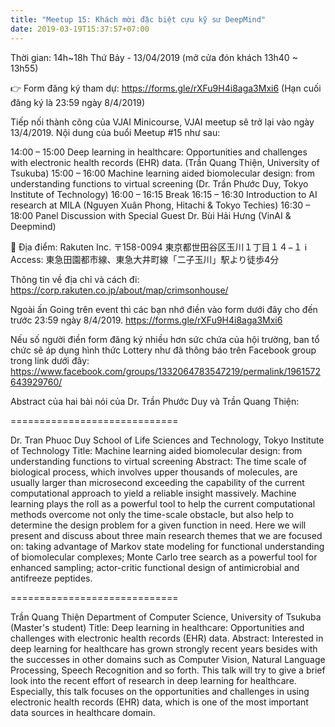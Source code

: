 ```yaml
---
title: "Meetup 15: Khách mời đặc biệt cựu kỹ sư DeepMind"
date: 2019-03-19T15:37:57+07:00
---
```


Thời gian: 14h~18h Thứ Bảy - 13/04/2019 (mở cửa đón khách 13h40 ~ 13h55)

👉 Form đăng ký tham dự: https://forms.gle/rXFu9H4i8aga3Mxi6 (Hạn cuối đăng ký là 23:59 ngày 8/4/2019)

Tiếp nối thành công của VJAI Minicourse, VJAI meetup sẽ trở lại vào ngày 13/4/2019. Nội dung của buổi Meetup #15 như sau:

14:00 – 15:00 Deep learning in healthcare: Opportunities and challenges with electronic health records (EHR) data. (Trần Quang Thiện, University of Tsukuba) 
15:00 – 16:00 Machine learning aided biomolecular design: from understanding functions to virtual screening (Dr. Trần Phước Duy, Tokyo Institute of Technology) 
16:00 – 16:15 Break 
16:15 – 16:30 Introduction to AI research at MILA (Nguyen Xuân Phong, Hitachi & Tokyo Techies) 
16:30 – 18:00 Panel Discussion with Special Guest Dr. Bùi Hải Hưng (VinAI & Deepmind) 

🏢 Địa điểm: Rakuten Inc. 〒158-0094 東京都世田谷区玉川１丁目１４−１ ℹ️ Access: 東急田園都市線、東急大井町線「二子玉川」駅より徒歩4分

Thông tin về địa chỉ và cách đi: https://corp.rakuten.co.jp/about/map/crimsonhouse/

Ngoài ấn Going trên event thì các bạn nhớ điền vào form dưới đây cho đến trước 23:59 ngày 8/4/2019. https://forms.gle/rXFu9H4i8aga3Mxi6

Nếu số người điền form đăng ký nhiều hơn sức chứa của hội trường, ban tổ chức sẽ áp dụng hình thức Lottery như đã thông báo trên Facebook group trong link dưới đây: https://www.facebook.com/groups/1332064783547219/permalink/1961572643929760/

Abstract của hai bài nói của Dr. Trần Phước Duy và Trần Quang Thiện:

=============================

Dr. Tran Phuoc Duy 
School of Life Sciences and Technology, Tokyo Institute of Technology 
Title: Machine learning aided biomolecular design: from understanding functions to virtual screening 
Abstract: 
The time scale of biological process, which involves upper thousands of molecules, are usually larger than microsecond exceeding the capability of the current computational approach to yield a reliable insight massively. Machine learning plays the roll as a powerful tool to help the current computational methods overcome not only the time-scale obstacle, but also help to determine the design problem for a given function in need. Here we will present and discuss about three main research themes that we are focused on: taking advantage of Markov state modeling for functional understanding of biomolecular complexes; Monte Carlo tree search as a powerful tool for enhanced sampling; actor-critic functional design of antimicrobial and antifreeze peptides.

=============================

Trần Quang Thiện 
Department of Computer Science, University of Tsukuba (Master's student) 
Title: Deep learning in healthcare: Opportunities and challenges with electronic health records (EHR) data. 
Abstract: 
Interested in deep learning for healthcare has grown strongly recent years besides with the successes in other domains such as Computer Vision, Natural Language Processing, Speech Recognition and so forth. This talk will try to give a brief look into the recent effort of research in deep learning for healthcare. Especially, this talk focuses on the opportunities and challenges in using electronic health records (EHR) data, which is one of the most important data sources in healthcare domain.